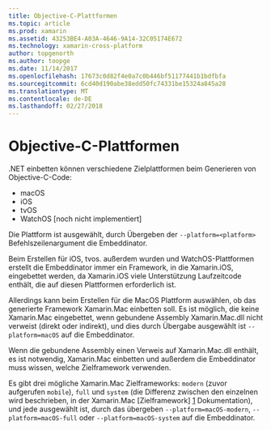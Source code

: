 ```yaml
---
title: Objective-C-Plattformen
ms.topic: article
ms.prod: xamarin
ms.assetid: 43253BE4-A03A-4646-9A14-32C05174E672
ms.technology: xamarin-cross-platform
author: topgenorth
ms.author: toopge
ms.date: 11/14/2017
ms.openlocfilehash: 17673c0d82f4e0a7c0b446bf51177441b1bdfbfa
ms.sourcegitcommit: 6cd40d190abe38edd50fc74331be15324a845a28
ms.translationtype: MT
ms.contentlocale: de-DE
ms.lasthandoff: 02/27/2018
---
```

# <a name="objective-c-platforms"></a>Objective-C-Plattformen


.NET einbetten können verschiedene Zielplattformen beim Generieren von Objective-C-Code:

* macOS
* iOS
* tvOS
* WatchOS [noch nicht implementiert]

Die Plattform ist ausgewählt, durch Übergeben der `--platform=<platform>` Befehlszeilenargument die Embeddinator.

Beim Erstellen für iOS, tvos. außerdem wurden und WatchOS-Plattformen erstellt die Embeddinator immer ein Framework, in die Xamarin.iOS, eingebettet werden, da Xamarin.iOS viele Unterstützung Laufzeitcode enthält, die auf diesen Plattformen erforderlich ist.

Allerdings kann beim Erstellen für die MacOS Plattform auswählen, ob das generierte Framework Xamarin.Mac einbetten soll. Es ist möglich, die keine Xamarin.Mac eingebettet, wenn gebundene Assembly Xamarin.Mac.dll nicht verweist (direkt oder indirekt), und dies durch Übergabe ausgewählt ist `--platform=macOS` auf die Embeddinator.

Wenn die gebundene Assembly einen Verweis auf Xamarin.Mac.dll enthält, es ist notwendig, Xamarin.Mac einbetten und außerdem die Embeddinator muss wissen, welche Zielframework verwenden.

Es gibt drei mögliche Xamarin.Mac Zielframeworks: `modern` (zuvor aufgerufen `mobile`), `full` und `system` (die Differenz zwischen den einzelnen wird beschrieben, in der Xamarin.Mac [Zielframework] [ 1] Dokumentation), und jede ausgewählt ist, durch das übergeben `--platform=macOS-modern`, `--platform=macOS-full` oder `--platform=macOS-system` auf die Embeddinator.

[1]: ~/mac/platform/target-framework.md
